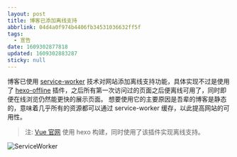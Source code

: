 ```yaml
---
layout: post
title: 博客已添加离线支持
abbrlink: 04d4a0f974b4406fb34531036632ff5f
tags:
  - 宣告
date: 1609302877818
updated: 1609302883287
sticky: null
---
```


博客已使用 [service-worker](https://developer.mozilla.org/zh-CN/docs/Web/API/Service_Worker_API/Using_Service_Workers) 技术对网站添加离线支持功能，具体实现不过是使用了 [hexo-offline](https://github.com/JLHwung/hexo-offline) 插件，之后所有第一次访问过的页面之后便离线可用了，同时即便在线浏览仍然能更快的展示页面。
想要使用它的主要原因是吾辈的博客是静态的，意味着几乎所有的资源都可以通过 service-worker 缓存，以此提高网站的可用性。

> 注: [Vue 官网](https://vuejs.org/) 使用 hexo 构建，同时使用了该插件实现离线支持。

![ServiceWorker](https://img.rxliuli.com/20200517111759.png)
